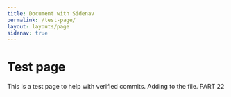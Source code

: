 ```yaml
---
title: Document with Sidenav
permalink: /test-page/
layout: layouts/page
sidenav: true
---
```

# Test page
This is a test page to help with verified commits. Adding to the file. PART 22